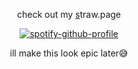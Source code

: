 <div id="header" align="center">
  

<p align="center"

check out my [s](https://iwillneverforgetwhativedone.straw.page/)traw.page
  
[![spotify-github-profile](https://spotify-github-profile.kittinanx.com/api/view?uid=31r6ifl6gdi2wmvxngkgamfz4ngi&cover_image=true&theme=natemoo-re&show_offline=true&background_color=24292e&interchange=false&bar_color_cover=true&bar_color=bd42b3)](https://github.com/kittinan/spotify-github-profile)

ill make this look epic later😅
